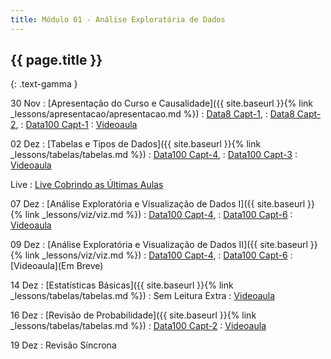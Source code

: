 ```yaml
---
title: Módulo 01 - Análise Exploratória de Dados
---
```


## {{ page.title }}
{: .text-gamma }

30 Nov
: [Apresentação do Curso e Causalidade]({{ site.baseurl }}{% link _lessons/apresentacao/apresentacao.md %})
  : [Data8 Capt-1](https://www.inferentialthinking.com/chapters/01/what-is-data-science.html),
  : [Data8 Capt-2](https://www.inferentialthinking.com/chapters/02/causality-and-experiments.html),
  : [Data100 Capt-1](https://www.textbook.ds100.org/ch/01/lifecycle_intro.html)
: [Videoaula](https://www.youtube.com/watch?v=fa5VilPUlcQ)

02 Dez
: [Tabelas e Tipos de Dados]({{ site.baseurl }}{% link _lessons/tabelas/tabelas.md %})
  : [Data100 Capt-4](https://www.textbook.ds100.org/ch/04/eda_data_types.html),
  : [Data100 Capt-3](https://www.textbook.ds100.org/ch/03/pandas_intro.html)
: [Videoaula](https://www.youtube.com/playlist?list=PL4B0y0yqpKCK952UN4pch9XKHZ3WqpVeb)

Live
: [Live Cobrindo as Últimas Aulas](https://www.youtube.com/watch?v=ssdytP7fbiQ)

07 Dez
: [Análise Exploratória e Visualização de Dados I]({{ site.baseurl }}{% link _lessons/viz/viz.md %})
  : [Data100 Capt-4](https://www.textbook.ds100.org/ch/04/eda_data_types.html),
  : [Data100 Capt-6](https://www.textbook.ds100.org/ch/06/viz_intro.html)
: [Videoaula](https://www.youtube.com/playlist?list=PL4B0y0yqpKCIZU1IrnrdeAMim8mj3pVe4)

09 Dez
: [Análise Exploratória e Visualização de Dados II]({{ site.baseurl }}{% link _lessons/viz/viz.md %})
  : [Data100 Capt-4](https://www.textbook.ds100.org/ch/04/eda_data_types.html),
  : [Data100 Capt-6](https://www.textbook.ds100.org/ch/06/viz_intro.html)
: [Videoaula](Em Breve)

14 Dez
: [Estatísticas Básicas]({{ site.baseurl }}{% link _lessons/tabelas/tabelas.md %})
  : Sem Leitura Extra
: [Videoaula](https://www.youtube.com/playlist?list=PL4B0y0yqpKCLRQi3cQ9FWDriusBFYBaU7)

16 Dez
: [Revisão de Probabilidade]({{ site.baseurl }}{% link _lessons/tabelas/tabelas.md %})
  : [Data100 Capt-2](https://www.textbook.ds100.org/ch/02/design_intro.html#)
: [Videoaula](https://www.youtube.com/playlist?list=PL4B0y0yqpKCIlIfvBX2DchddE5sqieelH)

19 Dez
: Revisão Síncrona
